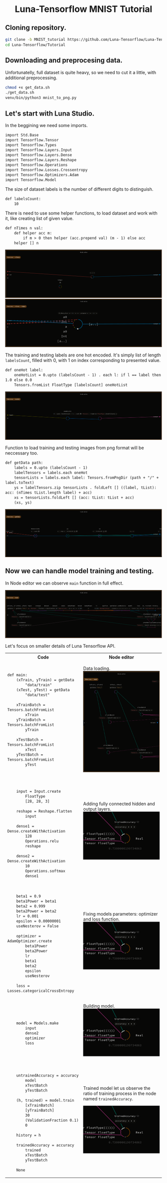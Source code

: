 # <center> Luna-Tensorflow MNIST Tutorial </center>

## Cloning repository.

```bash
git clone -b MNIST_tutorial https://github.com/Luna-Tensorflow/Luna-Tensorflow.git
cd Luna-Tensorflow/Tutorial
```

## Downloading and preprocesing data.
Unfortunatelly, full dataset is quite heavy, so we need to cut it a little, with additional preprocessing.
```bash
chmod +x get_data.sh
./get_data.sh
venv/bin/python3 mnist_to_png.py
```

## Let's start with Luna Studio.

In the beggining we need some imports.

```
import Std.Base
import Tensorflow.Tensor
import Tensorflow.Types
import Tensorflow.Layers.Input
import Tensorflow.Layers.Dense
import Tensorflow.Layers.Reshape
import Tensorflow.Operations
import Tensorflow.Losses.Crossentropy
import Tensorflow.Optimizers.Adam
import Tensorflow.Model
```

The size of dataset labels is the number of different digits to distinguish.

```
def labelsCount:
    10
```

There is need to use some helper functions, to load dataset and work with it, like creating list of given value.

```
def nTimes n val:
    def helper acc m:
        if m > 0 then helper (acc.prepend val) (m - 1) else acc
    helper [] n
```

![](Screenshots/nTimes/nTimes.png)
![](Screenshots/nTimes/helper.png)

The training and testing labels are one hot encoded. It's simply list of length `labelsCount`, filled with 0, with 1 on index corresponding to presented value.

```
def oneHot label:
    oneHotList = 0.upto (labelsCount - 1) . each l: if l == label then 1.0 else 0.0
    Tensors.fromList FloatType [labelsCount] oneHotList
```

![](Screenshots/oneHot/oneHot.png)

Function to load training and testing images from png format will be neccessary too.

```
def getData path:
    labels = 0.upto (labelsCount - 1)
    labelTensors = labels.each oneHot
    tensorLists = labels.each label: Tensors.fromPngDir (path + "/" + label.toText)
    ys = labelTensors.zip tensorLists . foldLeft [] ((label, tList): acc: (nTimes tList.length label) + acc)
    xs = tensorLists.foldLeft [] (acc: tList: tList + acc)
    (xs, ys)

```

![](Screenshots/getData/getData.png)

## Now we can handle model training and testing.


In Node editor we can observe `main` function in full effect.

![](Screenshots/main/main.png)

Let's focus on smaller details of Luna Tensorflow API.

<table>

<tr><th> Code </th><th> Node editor </th></tr>

<tr><td>

```
def main:
    (xTrain, yTrain) = getData 
        "data/train"
    (xTest, yTest) = getData 
        "data/test"

    xTrainBatch = Tensors.batchFromList
        xTrain
    yTrainBatch = Tensors.batchFromList 
        yTrain

    xTestBatch = Tensors.batchFromList 
        xTest
    yTestBatch = Tensors.batchFromList 
        yTest

```
</td><td>

Data loading.
![](Screenshots/main/loadData.png)

</td></tr> 

<tr><td>

```

    input = Input.create 
        FloatType 
        [28, 28, 3]

    reshape = Reshape.flatten 
        input

    dense1 = Dense.createWithActivation 
        128 
        Operations.relu 
        reshape

    dense2 = Dense.createWithActivation 
        10 
        Operations.softmax 
        dense1

```
</td><td>

Adding fully connected hidden and output layers.
![](Screenshots/main/trainedAccuracy.png)

</td></tr> 

<tr><td>

```

    beta1 = 0.9
    beta1Power = beta1
    beta2 = 0.999
    beta2Power = beta2
    lr = 0.001
    epsilon = 0.00000001
    useNesterov = False

    optimizer = AdamOptimizer.create 
        beta1Power 
        beta2Power 
        lr 
        beta1 
        beta2 
        epsilon 
        useNesterov

    loss = Losses.categoricalCrossEntropy

```
</td><td>

Fixing models parameters: optimizer and loss function.
![](Screenshots/main/trainedAccuracy.png)

</td></tr> 

<tr><td>

```

    model = Models.make 
        input 
        dense2 
        optimizer 
        loss

```
</td><td>

Building model.
![](Screenshots/main/trainedAccuracy.png)

</td></tr> 

<tr><td>

```

    untrainedAccuracy = accuracy 
        model 
        xTestBatch 
        yTestBatch

    (h, trained) = model.train 
        [xTrainBatch] 
        [yTrainBatch] 
        30 
        (ValidationFraction 0.1) 
        0

    history = h

    trainedAccuracy = accuracy 
        trained 
        xTestBatch 
        yTestBatch

    None
```
</td><td>

Trained model let us observe the ratio of training process in the node named `trainedAccuracy`.

![](Screenshots/main/trainedAccuracy.png)

</td></tr> 

</table>


